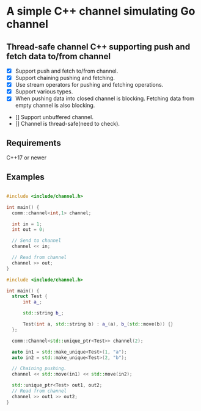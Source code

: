 # A simple C++ channel simulating Go channel

## Thread-safe channel C++ supporting push and fetch data to/from channel

- [x] Support push and fetch to/from channel.
- [x] Support chaining pushing and fetching.
- [x] Use stream operators for pushing and fetching operations.
- [x] Support various types.
- [x] When pushing data into closed channel is blocking. Fetching data from
empty channel is also blocking.
- [] Support unbuffered channel.
- [] Channel is thread-safe(need to check).

## Requirements
C++17 or newer

## Examples
```cpp

#include <include/channel.h>

int main() {
  comm::channel<int,1> channel;

  int in = 1;
  int out = 0;

  // Send to channel
  channel << in;

  // Read from channel
  channel >> out;
}
```

```cpp
#include <include/channel.h>

int main() {
  struct Test {
      int a_;

      std::string b_;

      Test(int a, std::string b) : a_(a), b_(std::move(b)) {}
  };

  comm::Channel<std::unique_ptr<Test>> channel(2);

  auto in1 = std::make_unique<Test>(1, "a");
  auto in2 = std::make_unique<Test>(2, "b");

  // Chaining pushing.
  channel << std::move(in1) << std::move(in2);

  std::unique_ptr<Test> out1, out2;
  // Read from channel
  channel >> out1 >> out2;
}
```
